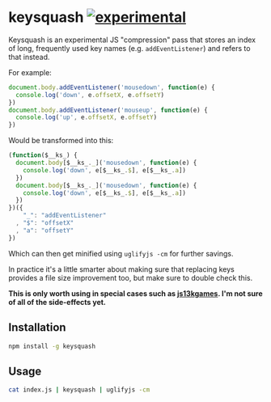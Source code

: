 # keysquash [![experimental](http://hughsk.github.io/stability-badges/dist/experimental.svg)](http://github.com/hughsk/stability-badges) #

Keysquash is an experimental JS "compression" pass that stores an index of
long, frequently used key names (e.g. `addEventListener`) and refers to that
instead.

For example:

``` javascript
document.body.addEventListener('mousedown', function(e) {
  console.log('down', e.offsetX, e.offsetY)
})
document.body.addEventListener('mouseup', function(e) {
  console.log('up', e.offsetX, e.offsetY)
})
```

Would be transformed into this:

``` javascript
(function($__ks_) {
  document.body[$__ks_._]('mousedown', function(e) {
    console.log('down', e[$__ks_.$], e[$__ks_.a])
  })
  document.body[$__ks_._]('mousedown', function(e) {
    console.log('down', e[$__ks_.$], e[$__ks_.a])
  })
})({
    "_": "addEventListener"
  , "$": "offsetX"
  , "a": "offsetY"
})
```

Which can then get minified using `uglifyjs -cm` for further savings.

In practice it's a little smarter about making sure that replacing keys
provides a file size improvement too, but make sure to double check this.

**This is only worth using in special cases such as
[js13kgames](http://js13kgames.com/). I'm not sure of all of the side-effects
yet.**

## Installation ##

``` bash
npm install -g keysquash
```

## Usage ##

``` bash
cat index.js | keysquash | uglifyjs -cm
```
